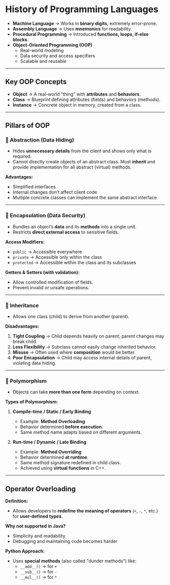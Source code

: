 # History of Programming Languages

- **Machine Language** → Works in **binary digits**, extremely error-prone.  
- **Assembly Language** → Uses **mnemonics** for readability.  
- **Procedural Programming** → Introduced **functions, loops, if-else blocks**.  
- **Object-Oriented Programming (OOP)**  
  - Real-world modeling  
  - Data security and access specifiers  
  - Scalable and reusable  

---

## Key OOP Concepts

- **Object** → A real-world “thing” with **attributes** and **behaviors**.  
- **Class** → Blueprint defining attributes (fields) and behaviors (methods).  
- **Instance** → Concrete object in memory, created from a class.  

---

## Pillars of OOP

### 🌿 Abstraction (Data Hiding)
- Hides **unnecessary details** from the client and shows only what is required.  
- Cannot directly create objects of an abstract class. Must **inherit** and provide implementation for all abstract (virtual) methods.  

**Advantages:**  
- Simplified interfaces  
- Internal changes don’t affect client code  
- Multiple concrete classes can implement the same abstract interface  

---

### 🌿 Encapsulation (Data Security)
- Bundles an object’s **data** and its **methods** into a single unit.  
- Restricts **direct external access** to sensitive fields.  

**Access Modifiers:**  
- `public` → Accessible everywhere  
- `private` → Accessible only within the class  
- `protected` → Accessible within the class and its subclasses  

**Getters & Setters (with validation):**  
- Allow controlled modification of fields.  
- Prevent invalid or unsafe operations.  

---

### 🌿 Inheritance
- Allows one class (child) to derive from another (parent).  

**Disadvantages:**  
1. **Tight Coupling** → Child depends heavily on parent; parent changes may break child.  
2. **Less Flexibility** → Subclass cannot easily change inherited behavior.  
3. **Misuse** → Often used where **composition** would be better.  
4. **Poor Encapsulation** → Child may access internal details of parent, violating data hiding.  

---

### 🌿 Polymorphism
- Objects can take **more than one form** depending on context.  

**Types of Polymorphism:**  
1. **Compile-time / Static / Early Binding**  
   - Example: **Method Overloading**  
   - Behavior determined **before execution**.  
   - Same method name adapts based on different arguments.  

2. **Run-time / Dynamic / Late Binding**  
   - Example: **Method Overriding**  
   - Behavior determined **at runtime**.  
   - Same method signature redefined in child class.  
   - Achieved using **virtual functions** in C++.  

---

## Operator Overloading

**Definition:**  
- Allows developers to **redefine the meaning of operators** (`+`, `-`, `*`, etc.) for **user-defined types**.  

**Why not supported in Java?**  
- Simplicity and readability  
- Debugging and maintaining code becomes harder  

**Python Approach:**  
- Uses **special methods** (also called "dunder methods") like:  
  - `__add__()` → for `+`  
  - `__sub__()` → for `-`  
  - `__mul__()` → for `*`  

